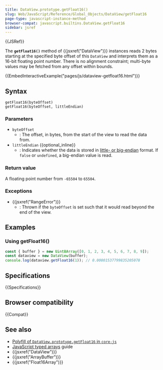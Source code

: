 ```yaml
---
title: DataView.prototype.getFloat16()
slug: Web/JavaScript/Reference/Global_Objects/DataView/getFloat16
page-type: javascript-instance-method
browser-compat: javascript.builtins.DataView.getFloat16
sidebar: jsref
---
```


{{JSRef}}

The **`getFloat16()`** method of {{jsxref("DataView")}} instances reads 2 bytes starting at the specified byte offset of this `DataView` and interprets them as a 16-bit floating point number. There is no alignment constraint; multi-byte values may be fetched from any offset within bounds.

{{EmbedInteractiveExample("pages/js/dataview-getfloat16.html")}}

## Syntax

```js-nolint
getFloat16(byteOffset)
getFloat16(byteOffset, littleEndian)
```

### Parameters

- `byteOffset`
  - : The offset, in bytes, from the start of the view to read the data from.
- `littleEndian` {{optional_inline}}
  - : Indicates whether the data is stored in [little- or big-endian](/en-US/docs/Glossary/Endianness) format. If `false` or `undefined`, a big-endian value is read.

### Return value

A floating point number from `-65504` to `65504`.

### Exceptions

- {{jsxref("RangeError")}}
  - : Thrown if the `byteOffset` is set such that it would read beyond the end of the view.

## Examples

### Using getFloat16()

```js
const { buffer } = new Uint8Array([0, 1, 2, 3, 4, 5, 6, 7, 8, 9]);
const dataview = new DataView(buffer);
console.log(dataview.getFloat16(1)); // 0.00001537799835205078
```

## Specifications

{{Specifications}}

## Browser compatibility

{{Compat}}

## See also

- [Polyfill of `DataView.prototype.getFloat16` in `core-js`](https://github.com/zloirock/core-js#float16-methods)
- [JavaScript typed arrays](/en-US/docs/Web/JavaScript/Guide/Typed_arrays) guide
- {{jsxref("DataView")}}
- {{jsxref("ArrayBuffer")}}
- {{jsxref("Float16Array")}}
